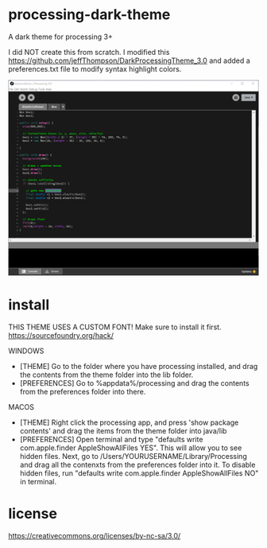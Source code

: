 # processing-dark-theme
A dark theme for processing 3+

I did NOT create this from scratch. I modified this https://github.com/jeffThompson/DarkProcessingTheme_3.0 and added a preferences.txt file to modify syntax highlight colors.


![Screenshot](/screenshot.PNG?raw=true "Screenshot")

# install

THIS THEME USES A CUSTOM FONT! Make sure to install it first. https://sourcefoundry.org/hack/

  WINDOWS
  - [THEME] Go to the folder where you have processing installed, and drag the contents from the theme folder into the lib folder.
  - [PREFERENCES] Go to %appdata%/processing and drag the contents from the preferences folder into there.

  MACOS
  - [THEME] Right click the processing app, and press 'show package contents' and drag the items from the theme folder into java/lib
  - [PREFERENCES] Open terminal and type "defaults write com.apple.finder AppleShowAllFiles YES". This will allow you to see hidden files. Next, go to /Users/YOURUSERNAME/Library/Processing and drag all the contenxts from the preferences folder into it. To disable hidden files, run "defaults write com.apple.finder AppleShowAllFiles NO" in terminal.



# license
https://creativecommons.org/licenses/by-nc-sa/3.0/
